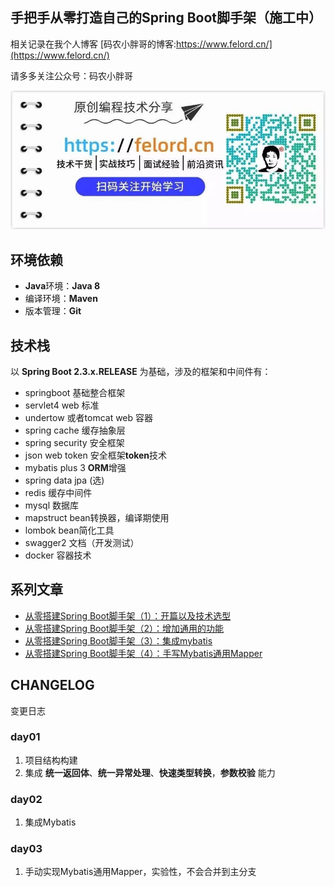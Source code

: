 ## 手把手从零打造自己的Spring Boot脚手架（施工中）

相关记录在我个人博客  [码农小胖哥的博客:https://www.felord.cn/](https://www.felord.cn/)

请多多关注公众号：码农小胖哥
 
 ![](./qr.jpg)
 
## 环境依赖

- **Java**环境：**Java 8**
- 编译环境：**Maven**
- 版本管理：**Git** 

## 技术栈

以 **Spring Boot 2.3.x.RELEASE** 为基础，涉及的框架和中间件有：

   + springboot 基础整合框架
   + servlet4  web 标准
   + undertow 或者tomcat   web 容器
   + spring cache  缓存抽象层
   + spring security  安全框架
   + json web token  安全框架**token**技术
   + mybatis plus 3  **ORM**增强
   + spring data jpa (选)
   + redis  缓存中间件
   + mysql   数据库
   + mapstruct  bean转换器，编译期使用
   + lombok  bean简化工具
   + swagger2 文档（开发测试）
   + docker 容器技术
   
## 系列文章
- [从零搭建Spring Boot脚手架（1）：开篇以及技术选型](https://mp.weixin.qq.com/s/k0faB9xElGpCyLrJfGc7uQ)
- [从零搭建Spring Boot脚手架（2）：增加通用的功能](https://mp.weixin.qq.com/s/HKBF57Ut5EK9ccPeBxDZbA)   
- [从零搭建Spring Boot脚手架（3）：集成mybatis](https://mp.weixin.qq.com/s/fAawA2hNCzkB-rrt5ONjkw)
- [从零搭建Spring Boot脚手架（4）：手写Mybatis通用Mapper](https://mp.weixin.qq.com/s/QYr6itS6Y6WFZdBgSNH-5w)
## CHANGELOG   
变更日志


### day01  

1. 项目结构构建
2. 集成 **统一返回体**、**统一异常处理**、**快速类型转换**，**参数校验** 能力

### day02
1. 集成Mybatis

### day03

1. 手动实现Mybatis通用Mapper，实验性，不会合并到主分支

 